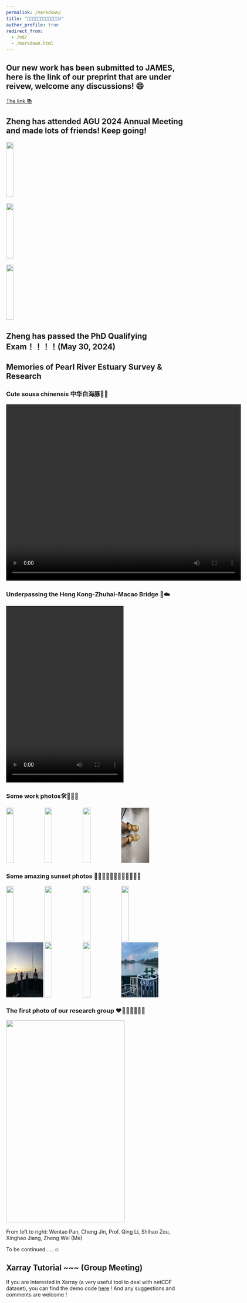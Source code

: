 ```yaml
---
permalink: /markdown/
title: "🐬🌊🐠🚢👨🏽‍🏭👨🏽‍💻🤵🏽‍♂️"
author_profile: true
redirect_from: 
  - /md/
  - /markdown.html
---
```


## Our new work has been submitted to JAMES, here is the link of our preprint that are under reivew, welcome any discussions! 😄

[The link 📚](https://d197for5662m48.cloudfront.net/documents/publicationstatus/245614/preprint_pdf/d8f2290c7d842ed7faee6655769e80de.pdf)

## Zheng has attended AGU 2024 Annual Meeting and made lots of friends! Keep going!

<p float="left">
  <img src="/images/AGU_1.jpg" width="20%" height = "150" />
</p>

<p float="left">
  <img src="/images/AGU_4.jpg" width="20%" height = "150" />
</p>

<p float="left">
  <img src="/images/AGU_3.jpg" width="20%" height = "150" />
</p>


## Zheng has passed the PhD Qualifying Exam！！！！(May 30, 2024) 

## Memories of Pearl River Estuary Survey & Research

### Cute sousa chinensis 中华白海豚🐬😆

<video width="640" height="480" controls>
  <source src="/files/dolphin.mov" type="video/quicktime">
  Your browser does not support the video tag.
</video>

### Underpassing the Hong Kong-Zhuhai-Macao Bridge 🌉☁️

<video width="320" height="480" controls>
  <source src="/files/264_1696230551.mp4" type="video/quicktime">
  Your browser does not support the video tag.
</video>


### Some work photos🛠️👨🏽‍🔧

<p float="left">
  <img src="/images/2511696228699_.pic_hd.jpg" width="20%" height = "150" />
  <img src="/images/2561696229350_.pic_hd.jpg" width="20%"  height = "150" />
  <img src="/images/2531696228703_.pic_hd.jpg" width="20%"  height = "150" />
  <img src="/images/2541696228778_.pic.jpg" width="15%"  height = "150" />
</p>



### Some amazing sunset photos 🌅🫰👨🏻‍🎓👨🏽‍🎓👨🏿‍🎓🤘

<p float="left">
  <img src="/images/we.jpg" width="20%" height = "150" />
  <img src="/images/we2.jpg" width="20%"  height = "150" />
  <img src="/images/sunset.jpg" width="20%"  height = "150" />
  <img src="/images/oil.jpg" width="20%"  height = "150" />
  <img src="/images/they.jpg" width="20%"  height = "150" />
  <img src="/images/shadow.jpg" width="20%"  height = "150" />
  <img src="/images/amazing_sunset.jpg" width="20%"  height = "150" />
  <img src="/images/CTD.jpg" width="20%"  height = "150" />
</p>

### The first photo of our research group ❤️💛🧡💚🖤💙💜

<p float="left">
  <img src="/images/Group.jpg" width="80%" height = "550" />
</p>

From left to right: Wentao Pan, Cheng Jin, Prof. Qing Li, Shihao Zou, Xinghao Jiang, Zheng Wei (Me)

To be continued......☺️

## Xarray Tutorial ~~~ (Group Meeting)

If you are interested in Xarray (a very useful tool to deal with netCDF dataset), you can find the demo code [here](https://github.com/zwei961120/Xarray_Demo) !
And any suggestions and comments are welcome !

